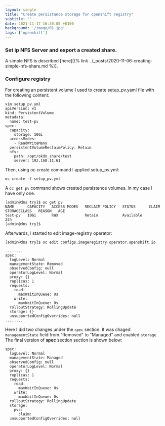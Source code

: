 ```yaml
---
layout: single
title: "Create persistance storage for openshift registry"
subtitle: ""
date: 2021-11-17 16:30:00 +0100
background: '/image/01.jpg'
tags: ['openshift']
---
```


### Set ip NFS Server and export a created share.

A simple NFS is described [here]({% link ../_posts/2020-11-06-creating-simple-nfs-share.md %}).

### Configure registry
For creating an persistent volume I used to create setup_pv.yaml file with the following content:
````
vim setup_pv.yml
apiVersion: v1
kind: PersistentVolume
metadata:
  name: test-pv
spec:
  capacity:
    storage: 10Gi
  accessModes:
    - ReadWriteMany
  persistentVolumeReclaimPolicy: Retain
  nfs:
    path: /opt/okdn_share/test
    server: 192.168.11.61
````

Then, using oc create command I applied setup_pv.yml:
````
oc create -f setup_pv.yml
````

A ``oc get pv`` command shows created persistence volumes. In my case I have only one.
````
[admin@dns try]$ oc get pv
NAME      CAPACITY   ACCESS MODES   RECLAIM POLICY   STATUS      CLAIM   STORAGECLASS   REASON   AGE
test-pv   10Gi       RWX            Retain           Available                                   22h
[admin@dns try]$ 
````

Afterwards, I started to edit image-registry operator:
````
[admin@dns try]$ oc edit configs.imageregistry.operator.openshift.io 

........
spec:
  logLevel: Normal
  managementState: Removed
  observedConfig: null
  operatorLogLevel: Normal
  proxy: {}
  replicas: 1
  requests:
    read:
      maxWaitInQueue: 0s
    write:
      maxWaitInQueue: 0s
  rolloutStrategy: RollingUpdate
  storage: {}
  unsupportedConfigOverrides: null
........
````

Here I did two changes under the ``spec`` section. It was chaged ``managementState`` field from "Removed" to "Managed" and enabled ``storage``. The final version of **spec** section section is shown below:

````
spec:
  logLevel: Normal
  managementState: Managed
  observedConfig: null
  operatorLogLevel: Normal
  proxy: {}
  replicas: 1
  requests:
    read:
      maxWaitInQueue: 0s
    write:
      maxWaitInQueue: 0s
  rolloutStrategy: RollingUpdate
  storage: 
    pvc:
      claim:
  unsupportedConfigOverrides: null
````

